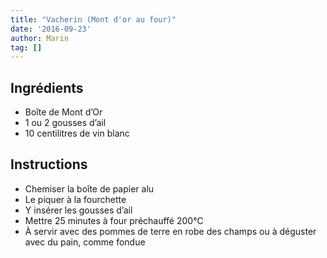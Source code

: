 ```yaml
---
title: "Vacherin (Mont d'or au four)"
date: '2016-09-23'
author: Marin
tag: []
---
```

## Ingrédients
- Boîte de Mont d’Or
- 1 ou 2 gousses d’ail
- 10 centilitres de vin blanc

## Instructions
- Chemiser la boîte de papier alu
- Le piquer à la fourchette
- Y insérer les gousses d’ail
- Mettre 25 minutes à four préchauffé 200°C
- À servir avec des pommes de terre en robe des champs ou à déguster avec du pain, comme fondue

